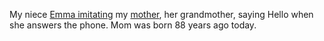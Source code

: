 My niece <a href="http://scripting.com/2020/08/20/emmaImitatingEveSayingHello.m4a">Emma imitating</a> my <a href="http://scripting.com/2018/02/26/024939.html">mother</a>, her grandmother, saying Hello when she answers the phone. Mom was born 88 years ago today.  
